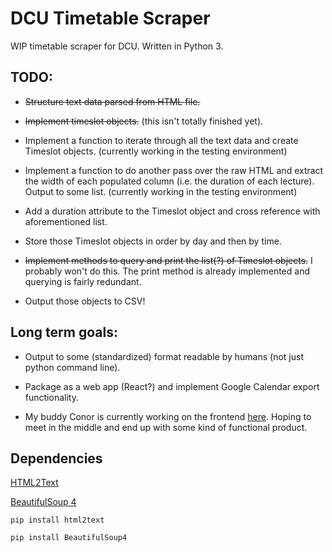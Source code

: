 # DCU Timetable Scraper

WIP timetable scraper for DCU. Written in Python 3.


## TODO:

* ~~Structure text data parsed from HTML file.~~

* ~~Implement timeslot objects.~~ (this isn't totally finished yet).

* Implement a function to iterate through all the text data and create Timeslot objects. (currently working in the testing environment)

* Implement a function to do another pass over the raw HTML and extract the width of each populated column (i.e. the duration of each lecture). Output to some list. (currently working in the testing environment)

* Add a duration attribute to the Timeslot object and cross reference with aforementioned list.

* Store those Timeslot objects in order by day and then by time.

* ~~Implement methods to query and print the list(?) of Timeslot objects.~~
I probably won't do this. The print method is already implemented and querying is fairly redundant.

* Output those objects to CSV!


## Long term goals:

* Output to some (standardized) format readable by humans (not just python command line).

* Package as a web app (React?) and implement Google Calendar export functionality.

* My buddy Conor is currently working on the frontend [here](https://github.com/LemonUnderscore/DCU-Timetable-Webapp). Hoping to meet in the middle and end up with some kind of functional product.


## Dependencies

[HTML2Text](https://pypi.org/project/html2text/)

[BeautifulSoup 4](https://www.crummy.com/software/BeautifulSoup/bs4/doc/)

```
pip install html2text

pip install BeautifulSoup4
```

